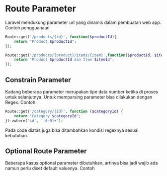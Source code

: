 # Route Parameter

Laravel mendukung parameter url yang dinamis dalam pembuatan web app. Contoh pengguanaan
```php
Route::get('/products/{id}', function($productId){
    return "Product $productId";
});

Route::get('/products/{product}/items/{item}',function($productId, $itemId){
    return "Product $productId dan Item $itemId";
});
```

## Constrain Parameter
Kadang beberapa parameter merupakan tipe data number ketika di proses untuk selanjutnya. Untuk memparsing parameter bisa dilakukan dengan Regex. Contoh:
```php
Route::get('/category/{id}', function ($categoryId) {
    return "Category $categoryId";
})->where('id', '[0-9]+');
```
Pada code diatas juga bisa ditambahkan kondisi regexnya sesuai kebutuhan.

## Optional Route Parameter
Beberapa kasus optional parameter dibutuhkan, artinya bisa jadi wajib ada namun perlu diset default valuenya. Contoh
```php

```